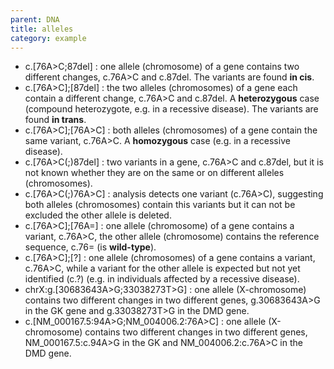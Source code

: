 ```yaml
---
parent: DNA
title: alleles
category: example
---
```


*	c.[76A>C;87del]
	: one allele (chromosome) of a gene contains two different changes, c.76A>C and c.87del. The variants are found **in cis**.
*	c.[76A>C];[87del]
	: the two alleles (chromosomes) of a gene each contain a different change, c.76A>C and c.87del. A **heterozygous** case (compound heterozygote, e.g. in a recessive disease). The variants are found **in trans**.
*	c.[76A>C];[76A>C]
	: both alleles (chromosomes) of a gene contain the same variant, c.76A>C. A **homozygous** case (e.g. in a recessive disease).
*	c.[76A>C(;)87del]
	: two variants in a gene, c.76A>C and c.87del, but it is not known whether they are on the same or on different alleles (chromosomes).
*	c.[76A>C(;)76A>C]
	: analysis detects one variant (c.76A>C), suggesting both alleles (chromosomes) contain this variants but it can not be excluded the other allele is deleted.
*	c.[76A>C];[76A=]
	: one allele (chromosome) of a gene contains a variant, c.76A>C, the other allele (chromosome) contains the reference sequence, c.76= (is **wild-type**).
*	c.[76A>C];[?]
	: one allele (chromosomes) of a gene contains a variant, c.76A>C, while a variant for the other allele is expected but not yet identified (c.?) (e.g. in individuals affected by a recessive disease).
*	chrX:g.[30683643A>G;33038273T>G]
	: one allele (X-chromosome) contains two different changes in two different genes, g.30683643A>G in the GK gene and g.33038273T>G in the DMD gene.
*	c.[NM_000167.5:94A>G;NM_004006.2:76A>C]
	: one allele (X-chromosome) contains two different changes in two different genes, NM_000167.5:c.94A>G in the GK and NM_004006.2:c.76A>C in the DMD gene.
